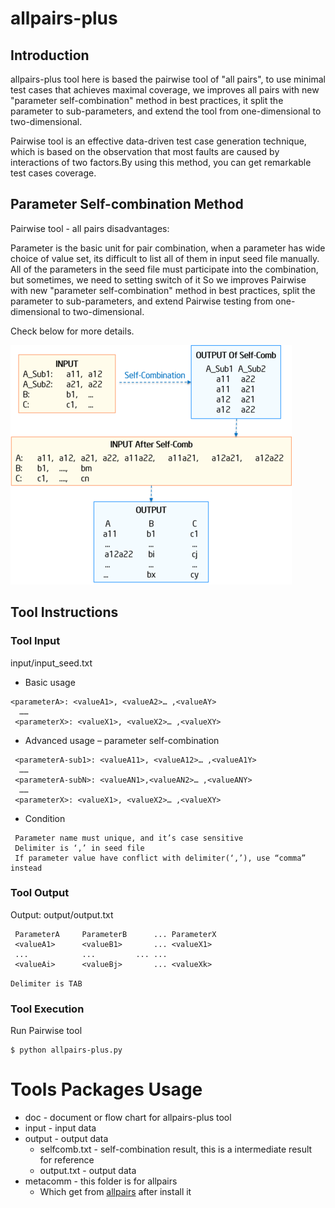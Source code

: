 allpairs-plus
===============

## Introduction

allpairs-plus tool here is based the pairwise tool of "all pairs", to use minimal test cases that achieves maximal coverage, we improves all pairs with new "parameter self-combination" method in best practices, it split the parameter to sub-parameters, and extend the tool from one-dimensional to two-dimensional.

Pairwise tool is an effective data-driven test case generation technique, which is based on the observation that most faults are caused by interactions of two factors.By using this method, you can get remarkable test cases coverage.

## Parameter Self-combination Method

Pairwise tool - all pairs disadvantages:

Parameter is the basic unit for pair combination, when a parameter has wide choice of value set, its difficult to list all of them in input seed file manually.
All of the parameters in the seed file must participate into the combination, but sometimes, we need to setting switch of it
So we improves Pairwise with new "parameter self-combination" method in best practices, split the parameter to sub-parameters, and extend Pairwise testing from one-dimensional to two-dimensional.

Check below for more details.

![image](https://github.com/cicili/tools/blob/master/allpairs-plus/doc/self-combination-method.png)

## Tool Instructions

### Tool Input

input/input_seed.txt

* Basic usage
```
<parameterA>: <valueA1>, <valueA2>… ,<valueAY>
  ……
 <parameterX>: <valueX1>, <valueX2>… ,<valueXY>
```

* Advanced usage – parameter self-combination
```
 <parameterA-sub1>: <valueA11>, <valueA12>… ,<valueA1Y>
  ……
 <parameterA-subN>: <valueAN1>,<valueAN2>… ,<valueANY>
  ……
 <parameterX>: <valueX1>, <valueX2>… ,<valueXY>
```

 * Condition
```
 Parameter name must unique, and it’s case sensitive     
 Delimiter is ‘,’ in seed file
 If parameter value have conflict with delimiter(‘,’), use “comma” instead
```
 
### Tool Output

Output: output/output.txt

```
 ParameterA		ParameterB		...	ParameterX
 <valueA1>		<valueB1>		...	<valueX1>
 ...			...			...	...
 <valueAi>		<valueBj>		...	<valueXk>
```
```Delimiter is TAB```

### Tool Execution

Run Pairwise tool

    $ python allpairs-plus.py
    

# Tools Packages Usage 

* doc - document or flow chart for allpairs-plus tool
* input - input data
* output - output data
  * selfcomb.txt - self-combination result, this is a intermediate result for reference
  * output.txt - output data
* metacomm - this folder is for allpairs
  * Which get from [allpairs](http://sourceforge.net/projects/allpairs/files/allpairs/) after install it
